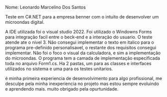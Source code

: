 ﻿Nome: Leonardo Marcelino Dos Santos


Teste em C#.NET para a empresa benner com o intuito de desenvolver um microondas digital.

A IDE utilizada foi o visual studio 2022.
Foi utilizado o Windowns Forms para integração facil entre o beck-end e a interação do usuario. 
O teste atende ate o nivel 3. 
Não consegui implementar o texto em italico para o programa pre-definido personalisavel, o restante dos requisitos consegui implementar.
Não foi o foco o visual da calculadora, e sim a implementação do microondas. 
O programa tem a camada de implementação especificada toda no arquivo Form1.cs. 
Ha 2 pastas, um para as classes e interfaces utilizados no sistema e uma para os testes unitarios.

é minha primeira experiencia de desenvolvimento para algo profissional, me desculpe pela minha inexperiencia no projeto mas estou sempre evoluindo e aprendendo mais.
muito obrigado pela opurtunidade.
 
